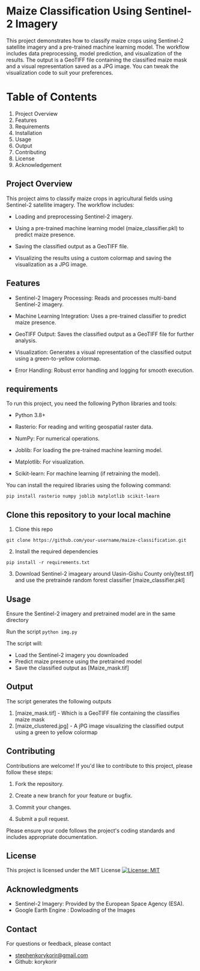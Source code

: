 # Maize Classification Using Sentinel-2 Imagery
This project demonstrates how to classify maize crops using Sentinel-2 satellite imagery and a pre-trained machine learning model. The workflow includes data preprocessing, model prediction, and visualization of the results. The output is a GeoTIFF file containing the classified maize mask and a visual representation saved as a JPG image. You can tweak the visualization code to suit your preferences. 

# Table of Contents
1. Project Overview
2. Features
3. Requirements
4. Installation
5. Usage
6. Output
7. Contributing
8. License
9. Acknowledgement


## Project Overview
This project aims to classify maize crops in agricultural fields using Sentinel-2 satellite imagery. The workflow includes:

* Loading and preprocessing Sentinel-2 imagery.

* Using a pre-trained machine learning model (maize_classifier.pkl) to predict maize presence.

* Saving the classified output as a GeoTIFF file.

* Visualizing the results using a custom colormap and saving the visualization as a JPG image.

## Features
* Sentinel-2 Imagery Processing: Reads and processes multi-band Sentinel-2 imagery.

* Machine Learning Integration: Uses a pre-trained classifier to predict maize presence.

* GeoTIFF Output: Saves the classified output as a GeoTIFF file for further analysis.

* Visualization: Generates a visual representation of the classified output using a green-to-yellow colormap.

* Error Handling: Robust error handling and logging for smooth execution.

## requirements

To run this project, you need the following Python libraries and tools:

* Python 3.8+

*  Rasterio: For reading and writing geospatial raster data.

* NumPy: For numerical operations.

* Joblib: For loading the pre-trained machine learning model.

* Matplotlib: For visualization.

* Scikit-learn: For machine learning (if retraining the model).

You can install the required libraries using the following command:

`pip install rasterio numpy joblib matplotlib scikit-learn`

## Clone this repository to your local machine

1. Clone this repo


`git clone https://github.com/your-username/maize-classification.git`

2. Install the required dependencies

`pip install -r requirements.txt`

3. Download Sentinel-2 imageary around Uasin-Gishu County only[test.tif] and use the pretrainde random forest classifier [maize_classifier.pkl]


## Usage
Ensure the Sentinel-2 imagery and pretrained model are in the same directory

Run the script `python img.py`

The script will: 
- Load the Sentinel-2 imagery you downloaded
- Predict maize presence using the pretrained model
- Save the classified output as [Maize_mask.tif]


## Output 
The script generates the following outputs
1. [maize_mask.tif] - Which is a GeoTIFF file containing the classifies maize mask
2. [maize_clustered.jpg] - A jPG image visualizing the classified output using a green to yellow colormap

## Contributing
Contributions are welcome! If you'd like to contribute to this project, please follow these steps:

1. Fork the repository.

2. Create a new branch for your feature or bugfix.

3. Commit your changes.

4. Submit a pull request.

Please ensure your code follows the project's coding standards and includes appropriate documentation.

## License

This project is licensed under the MIT License
[![License: MIT](https://img.shields.io/badge/License-MIT-yellow.svg)](https://opensource.org/licenses/MIT)


## Acknowledgments

* Sentinel-2 Imagery: Provided by the European Space Agency (ESA).
* Google Earth Engine : Dowloading of the Images

## Contact

For questions or feedback, please contact
* stephenkorykorir@gmail.com
* Github: korykorir
